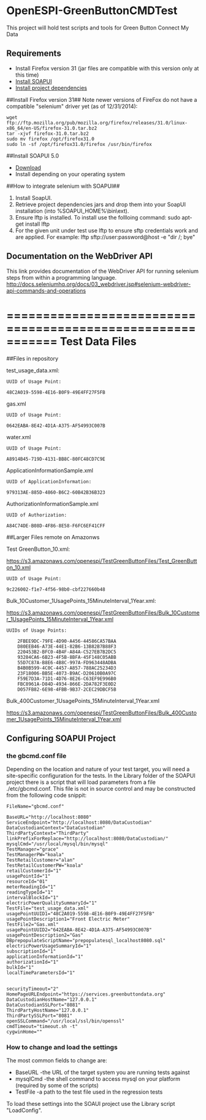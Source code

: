 OpenESPI-GreenButtonCMDTest
===========================
This project will hold test scripts and tools for Green Button Connect My Data

## Requirements

- Install Firefox version 31 (jar files are compatible with this version only at this time)
- [Install SOAPUI](http://sourceforge.net/projects/soapui/files/soapui/5.0.0/SoapUI-x64-5.0.0.sh/download)
- [Install project dependencies](https://github.com/energyos/OpenESPI-GreenButtonCMDTest/tree/master/SOAPUI/projectDependencies)
 

##Install Firefox version 31##
Note newer versions of FireFox do not have a compatible "selenium" driver yet (as of 12/31/2014):

    wget ftp://ftp.mozilla.org/pub/mozilla.org/firefox/releases/31.0/linux-x86_64/en-US/firefox-31.0.tar.bz2
    tar -xjvf firefox-31.0.tar.bz2
    sudo mv firefox /opt/firefox31.0
    sudo ln -sf /opt/firefox31.0/firefox /usr/bin/firefox

##Install SOAPUI 5.0
- [Download](http://sourceforge.net/projects/soapui/files/soapui/5.0.0/SoapUI-x64-5.0.0.sh/download)
- Install depending on your operating system


##How to integrate selenium with SOAPUI##

1.	Install SoapUI.
1.	Retrieve project dependencies jars and drop them into your SoapUI installation (into %SOAPUI_HOME%\bin\ext).	
1.	Ensure lftp is installed. To install use the follloing command: sudo apt-get install lftp
1.	For the given unit under test use lftp to ensure sftp credentials work and are applied. For example: lftp sftp://user:password@host  -e "dir /; bye"

##	Documentation on the WebDriver API 
This link provides documentation of the WebDriver API for running selenium steps from within a programming language.
http://docs.seleniumhq.org/docs/03_webdriver.jsp#selenium-webdriver-api-commands-and-operations 


===========================================================
Test Data Files
===========================================================

##Files in repository

test_usage_data.xml: 

	UUID of Usage Point:
	
	48C2A019-5598-4E16-B0F9-49E4FF27F5FB
	
gas.xml

	UUID of Usage Point: 
	
	0642EABA-8E42-4D1A-A375-AF54993C007B
	
water.xml

	UUID of Usage Point: 
	
	A8914B45-719D-4131-BB8C-80FC48CD7C9E

ApplicationInformationSample.xml

	UUID of ApplicationInformation: 
	
	979313AE-885D-4860-B6C2-60B42B36B323

AuthorizationInformationSample.xml

	UUID of Authorization: 
	
	A84C74DE-B08D-4F86-8E58-F6FC6EF41CFF


##Larger Files remote on Amazonws

Test GreenButton_10.xml: 

https://s3.amazonaws.com/openespi/TestGreenButtonFiles/Test_GreenButton_10.xml

	UUID of Usage Point: 
	
	9c226002-f1e7-4f56-98b0-cbf227660b48
	

Bulk_10Customer_1UsagePoints_15MinuteInterval_1Year.xml:

https://s3.amazonaws.com/openespi/TestGreenButtonFiles/Bulk_10Customer_1UsagePoints_15MinuteInterval_1Year.xml
	
	UUIDs of Usage Points:
	
		2FBEE9DC-79FE-4D90-A456-44586CA57BAA
		D80EEB46-A73E-44E1-82B6-13B82B7B88F3
		220453B2-BFC0-4B4F-A84A-C527EB7B2DC5
		93284CA6-6B23-4F5B-8BFA-45F148C05ABB
		55D7C87A-B8E6-4B8C-997A-FD963448ADBA
		B4B0B599-4C0C-4457-A857-788AC25234D3
		23F18006-BB5E-4073-B9AC-D20610B0A97C
		F59E7D3A-71D1-4D76-8E26-C63EF9E996B0
		FBC8961A-D84D-4934-866E-2DA782F3E0D2
		D057FB82-6E98-4FBB-9B37-2CEC29DBCF5B

Bulk_400Customer_1UsagePoints_15MinuteInterval_1Year.xml	

https://s3.amazonaws.com/openespi/TestGreenButtonFiles/Bulk_400Customer_1UsagePoints_15MinuteInterval_1Year.xml	

##	Configuring SOAPUI Project


### the gbcmd.conf file
Depending on the location and nature of your test target, you will need a site-specific configuration for the tests. In the Library folder of the SOAPUI project there is a script that will load parameters from a file ./etc/gbcmd.conf. This file is not in source control and may be constructed from the following code snippit:

    FileName="gbcmd.conf"
    
    BaseURL="http://localhost:8080"
    ServiceEndpoint="http://localhost:8080/DataCustodian"
    DataCustodianContext="DataCustodian"
    ThirdPartyContext="ThirdParty"
    linkPrefixForReplace="http://localhost:8080/DataCustodian/"
    mysqlCmd="/usr/local/mysql/bin/mysql"
    TestManager="grace"
    TestManagerPW="koala"
    TestRetailCustomer="alan"
    TestRetailCustomerPW="koala"
    retailCustomerId="1"
    usagePointId="1"
    resourceId="01"
    meterReadingId="1"
    readingTypeId="1"
    intervalBlockId="1"
    electricPowerQualitySummaryId="1"
    TestFile="test_usage_data.xml"
    usagePointUUID1="48C2A019-5598-4E16-B0F9-49E4FF27F5FB"
    usagePointDescription1="Front Electric Meter"
    TestFile2="Gas.xml"
    usagePointUUID2="642EABA-8E42-4D1A-A375-AF54993C007B"
    usagePointDescription2="Gas"
    DBprepopulateScriptName="prepopulatesql_localhost8080.sql"
    electricPowerUsageSummaryId="1"
    subscriptionId="1"
    applicationInformationId="1"
    authorizationId="1"
    bulkId="1"
    localTimeParametersId="1"
    
    
    securityTimeout="2"
    HomePageURLEndpoint="https://services.greenbuttondata.org"
    DataCustodianHostName="127.0.0.1"
    DataCustodianSSLPort="8081"
    ThirdPartyHostName="127.0.0.1"
    ThirdPartySSLPort="8081"
    openSSLCommand="/usr/local/ssl/bin/openssl"
    cmdTimeout="timeout.sh -t"
    cygwinHome=""

### How to change and load the settings
The most common fields to change are:

- BaseURL -the URL of the target system you are running tests against
- mysqlCmd -the shell command to access mysql on your platform (required by some of the scripts)
- TestFile -a path to the test file used in the regression tests

To load these settings into the SOAUI project use the Library script "LoadConfig".
